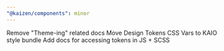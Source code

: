 ```yaml
---
"@kaizen/components": minor
---
```


Remove "Theme-ing" related docs
Move Design Tokens CSS Vars to KAIO style bundle
Add docs for accessing tokens in JS + SCSS
